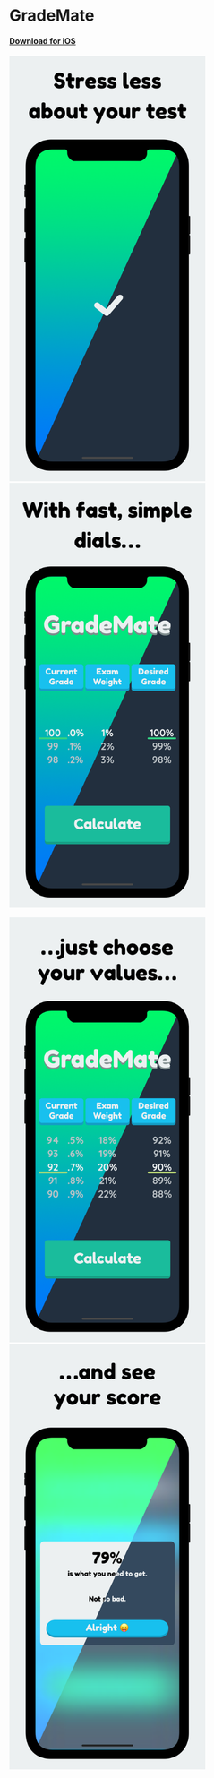 # GradeMate
#### [Download for iOS](https://appsto.re/us/Br7feb.i)

<img src="./Screenshots/4.1/X - 1.png" alt="Screenshot 1" width="350"> <img src="./Screenshots/4.1/X - 2.png" alt="Screenshot 2" width="350">

<img src="./Screenshots/4.1/X - 3.png" alt="Screenshot 3" width="350"> <img src="./Screenshots/4.1/X - 4.png" alt="Screenshot 4" width="350">

